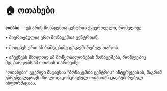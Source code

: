 # 🏠 ოთახები

**ოთახი** — ეს არის მონაცემთა ცენტრის ქვეერთეული, რომელიც:

• მიერთებულია ერთ მონაცემთა ცენტრთან.

• მოიცავს ერთ ან რამდენიმე დაკავშირებულ თაროს.

• აჩვენებს მხოლოდ იმ მოწყობილობების მონაცემებს, რომლებიც მდებარეობს ამ ოთახის თაროებზე.


"ოთახები" გვერდი მსგავსია "მონაცემთა ცენტრის" ინტერფეისის, მაგრამ უზრუნველყოფს მხოლოდ კონკრეტულ ოთახთან დაკავშირებულ ინფორმაციას.
